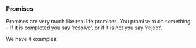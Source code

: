 <h3>Promises</h3>
<p>
Promises are very much like real life promises. You promise to do something - If it is completed you say 'resolve', or if it is not you say 'reject'.

We have 4 examples:
</p>
